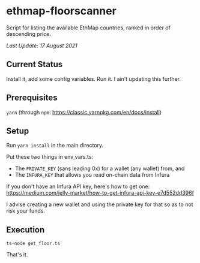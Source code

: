 # ethmap-floorscanner

Script for listing the available EthMap countries, ranked in order of descending price.

*Last Update: 17 August 2021*

## Current Status

Install it, add some config variables. Run it. I ain't updating this further. 

## Prerequisites

`yarn` (through `npm`: https://classic.yarnpkg.com/en/docs/install)

## Setup

Run `yarn install` in the main directory.

Put these two things in env_vars.ts:

* The `PRIVATE_KEY` (sans leading 0x) for a wallet (any wallet) from, and
* The `INFURA_KEY` that allows you read on-chain data from Infura

If you don't have an Infura API key, here's how to get one: https://medium.com/jelly-market/how-to-get-infura-api-key-e7d552dd396f

I advise creating a new wallet and using the private key for that so as to not risk your funds.

## Execution

`ts-node get_floor.ts`

That's it. 

